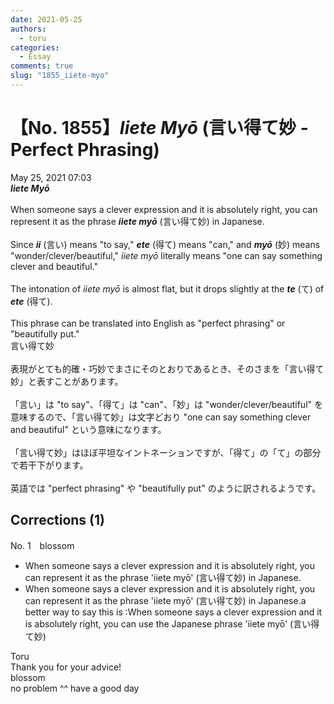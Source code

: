 ```yaml
---
date: 2021-05-25
authors:
  - toru
categories:
  - Essay
comments: true
slug: "1855_iiete-myo"
---
```


# 【No. 1855】<strong><em>Iiete Myō</strong></em> (言い得て妙 - Perfect Phrasing)
<div class="date">May 25, 2021 07:03</div>
<div id="post"><div id="body_show_ori">
<strong><em>Iiete Myō</strong></em><br/><br/>When someone says a clever expression and it is absolutely right, you can represent it as the phrase <strong><em>iiete myō</em></strong> (言い得て妙) in Japanese.<br/><br/>Since <strong><em>ii</em></strong> (言い) means "to say," <strong><em>ete</em></strong> (得て) means "can," and <strong><em>myō</em></strong> (妙) means "wonder/clever/beautiful," <em>iiete myō</em> literally means "one can say something clever and beautiful."<br/><br/>The intonation of <em>iiete myō</em> is almost flat, but it drops slightly at the <strong><em>te</em></strong> (て) of <strong><em>ete</em></strong> (得て).<br/><br/>This phrase can be translated into English as "perfect phrasing" or "beautifully put." 
</div></div>

<!-- more -->

<div id="post_ja"><div id="body_show_mo">
言い得て妙<br/><br/>表現がとても的確・巧妙でまさにそのとおりであるとき、そのさまを「言い得て妙」と表すことがあります。<br/><br/>「言い」は "to say"、「得て」は "can"、「妙」は "wonder/clever/beautiful" を意味するので、「言い得て妙」は文字どおり "one can say something clever and beautiful" という意味になります。<br/><br/>「言い得て妙」はほぼ平坦なイントネーションですが、「得て」の「て」の部分で若干下がります。<br/><br/>英語では "perfect phrasing" や "beautifully put" のように訳されるようです。
</div></div>

## Corrections (1)
<div id="block"><div class="first_name"> No. 1　<span class="just_name">blossom</span></div><div id="block2">
<ul class="correction_field">
<li class="incorrect">When someone says a clever expression and it is absolutely right, you can represent it as the phrase 'iiete myō' (言い得て妙) in Japanese.</li>
<li class="corrected correct">
When someone says a clever expression and it is absolutely right, <span class="f_red">you can represent it as the phrase</span> 'iiete myō' (言い得て妙) <span class="f_red">in Japanese.</span>a better way to say this is :When someone says a clever expression and it is absolutely right, <span class="f_blue">you can use the Japanese phrase</span> 'iiete myō' (言い得て妙) 
</li>
</ul>
</div><div class="name"><span class="just_name">Toru</span><br>
Thank you for your advice!
</div>
<div class="name"><span class="just_name">blossom</span><br>
no problem ^^ have a good day<br/>
</div>
</div>
